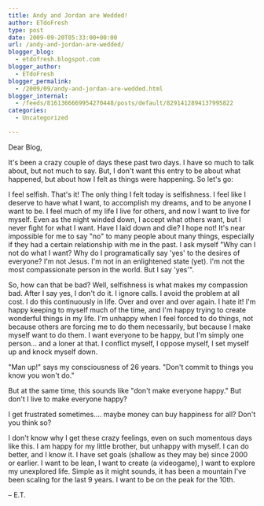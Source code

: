 ```yaml
---
title: Andy and Jordan are Wedded!
author: ETdoFresh
type: post
date: 2009-09-20T05:33:00+00:00
url: /andy-and-jordan-are-wedded/
blogger_blog:
  - etdofresh.blogspot.com
blogger_author:
  - ETdoFresh
blogger_permalink:
  - /2009/09/andy-and-jordan-are-wedded.html
blogger_internal:
  - /feeds/8161366669954270448/posts/default/8291412894137995822
categories:
  - Uncategorized

---
```

Dear Blog,

It's been a crazy couple of days these past two days. I have so much to talk about, but not much to say. But, I don't want this entry to be about what happened, but about how I felt as things were happening. So let's go:

I feel selfish. That's it! The only thing I felt today is selfishness. I feel like I deserve to have what I want, to accomplish my dreams, and to be anyone I want to be. I feel much of my life I live for others, and now I want to live for myself. Even as the night winded down, I accept what others want, but I never fight for what I want. Have I laid down and die? I hope not! It's near impossible for me to say "no" to many people about many things, especially if they had a certain relationship with me in the past. I ask myself "Why can I not do what I want? Why do I programatically say 'yes' to the desires of everyone? I'm not Jesus. I'm not in an enlightened state (yet). I'm not the most compassionate person in the world. But I say 'yes'".

So, how can that be bad? Well, selfishness is what makes my compassion bad. After I say yes, I don't do it. I ignore calls. I avoid the problem at all cost. I do this continuously in life. Over and over and over again. I hate it! I'm happy keeping to myself much of the time, and I'm happy trying to create wonderful things in my life. I'm unhappy when I feel forced to do things, not because others are forcing me to do them necessarily, but because I make myself want to do them. I want everyone to be happy, but I'm simply one person... and a loner at that. I conflict myself, I oppose myself, I set myself up and knock myself down.

"Man up!" says my consciousness of 26 years. "Don't commit to things you know you won't do."

But at the same time, this sounds like "don't make everyone happy." But don't I live to make everyone happy?

I get frustrated sometimes.... maybe money can buy happiness for all? Don't you think so?

I don't know why I get these crazy feelings, even on such momentous days like this. I am happy for my little brother, but unhappy with myself. I can do better, and I know it. I have set goals (shallow as they may be) since 2000 or earlier. I want to be lean, I want to create (a videogame), I want to explore my unexplored life. Simple as it might sounds, it has been a mountain I've been scaling for the last 9 years. I want to be on the peak for the 10th.

– E.T.